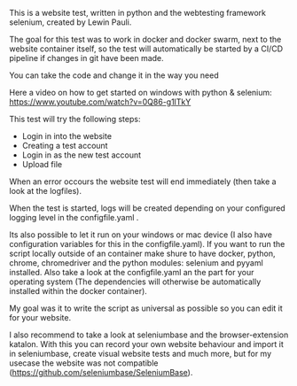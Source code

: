 This is a website test, written in python and the webtesting framework selenium, created by Lewin Pauli.

The goal for this test was to work in docker and docker swarm, next to the website container itself, so the test will automatically be started by a CI/CD pipeline if changes in git have been made.

You can take the code and change it in the way you need

Here a video on how to get started on windows with python & selenium: https://www.youtube.com/watch?v=0Q86-g1lTkY

This test will try the following steps:

- Login in into the website
- Creating a test account
- Login in as the new test account
- Upload file

When an error occours the website test will end immediately (then take a look at the logfiles).

When the test is started, logs will be created depending on your configured logging level in the configfile.yaml .

Its also possible to let it run on your windows or mac device (I also have configuration variables for this in the configfile.yaml).
If you want to run the script locally outside of an container make shure to have docker, python, chrome, chromedriver and the python modules: selenium and pyyaml installed.
Also take a look at the configfile.yaml an the part for your operating system
(The dependencies will otherwise be automatically installed within the docker container).

My goal was it to write the script as universal as possible so you can edit it for your website.

I also recommend to take a look at seleniumbase and the browser-extension katalon. With this you can record your own website behaviour and import it in seleniumbase, create visual website tests and much more, but for my usecase the website was not compatible (https://github.com/seleniumbase/SeleniumBase).
